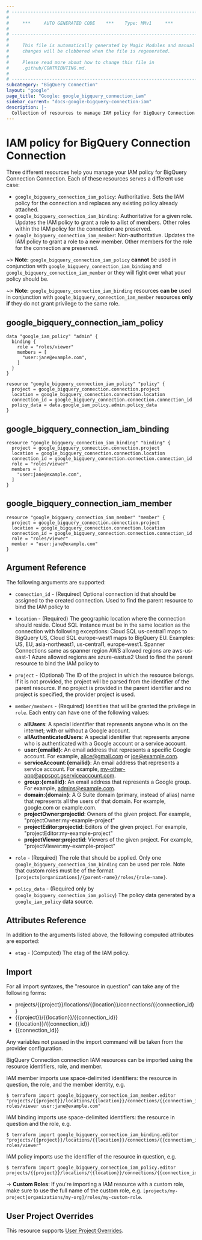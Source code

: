 ```yaml
---
# ----------------------------------------------------------------------------
#
#     ***     AUTO GENERATED CODE    ***    Type: MMv1     ***
#
# ----------------------------------------------------------------------------
#
#     This file is automatically generated by Magic Modules and manual
#     changes will be clobbered when the file is regenerated.
#
#     Please read more about how to change this file in
#     .github/CONTRIBUTING.md.
#
# ----------------------------------------------------------------------------
subcategory: "BigQuery Connection"
layout: "google"
page_title: "Google: google_bigquery_connection_iam"
sidebar_current: "docs-google-bigquery-connection-iam"
description: |-
  Collection of resources to manage IAM policy for BigQuery Connection Connection
---
```


# IAM policy for BigQuery Connection Connection
Three different resources help you manage your IAM policy for BigQuery Connection Connection. Each of these resources serves a different use case:

* `google_bigquery_connection_iam_policy`: Authoritative. Sets the IAM policy for the connection and replaces any existing policy already attached.
* `google_bigquery_connection_iam_binding`: Authoritative for a given role. Updates the IAM policy to grant a role to a list of members. Other roles within the IAM policy for the connection are preserved.
* `google_bigquery_connection_iam_member`: Non-authoritative. Updates the IAM policy to grant a role to a new member. Other members for the role for the connection are preserved.

~> **Note:** `google_bigquery_connection_iam_policy` **cannot** be used in conjunction with `google_bigquery_connection_iam_binding` and `google_bigquery_connection_iam_member` or they will fight over what your policy should be.

~> **Note:** `google_bigquery_connection_iam_binding` resources **can be** used in conjunction with `google_bigquery_connection_iam_member` resources **only if** they do not grant privilege to the same role.




## google\_bigquery\_connection\_iam\_policy

```hcl
data "google_iam_policy" "admin" {
  binding {
    role = "roles/viewer"
    members = [
      "user:jane@example.com",
    ]
  }
}

resource "google_bigquery_connection_iam_policy" "policy" {
  project = google_bigquery_connection.connection.project
  location = google_bigquery_connection.connection.location
  connection_id = google_bigquery_connection.connection.connection_id
  policy_data = data.google_iam_policy.admin.policy_data
}
```

## google\_bigquery\_connection\_iam\_binding

```hcl
resource "google_bigquery_connection_iam_binding" "binding" {
  project = google_bigquery_connection.connection.project
  location = google_bigquery_connection.connection.location
  connection_id = google_bigquery_connection.connection.connection_id
  role = "roles/viewer"
  members = [
    "user:jane@example.com",
  ]
}
```

## google\_bigquery\_connection\_iam\_member

```hcl
resource "google_bigquery_connection_iam_member" "member" {
  project = google_bigquery_connection.connection.project
  location = google_bigquery_connection.connection.location
  connection_id = google_bigquery_connection.connection.connection_id
  role = "roles/viewer"
  member = "user:jane@example.com"
}
```

## Argument Reference

The following arguments are supported:

* `connection_id` - (Required) Optional connection id that should be assigned to the created connection. 
 Used to find the parent resource to bind the IAM policy to
* `location` - (Required) The geographic location where the connection should reside.
Cloud SQL instance must be in the same location as the connection
with following exceptions: Cloud SQL us-central1 maps to BigQuery US, Cloud SQL europe-west1 maps to BigQuery EU.
Examples: US, EU, asia-northeast1, us-central1, europe-west1.
Spanner Connections same as spanner region
AWS allowed regions are aws-us-east-1
Azure allowed regions are azure-eastus2 Used to find the parent resource to bind the IAM policy to

* `project` - (Optional) The ID of the project in which the resource belongs.
    If it is not provided, the project will be parsed from the identifier of the parent resource. If no project is provided in the parent identifier and no project is specified, the provider project is used.

* `member/members` - (Required) Identities that will be granted the privilege in `role`.
  Each entry can have one of the following values:
  * **allUsers**: A special identifier that represents anyone who is on the internet; with or without a Google account.
  * **allAuthenticatedUsers**: A special identifier that represents anyone who is authenticated with a Google account or a service account.
  * **user:{emailid}**: An email address that represents a specific Google account. For example, alice@gmail.com or joe@example.com.
  * **serviceAccount:{emailid}**: An email address that represents a service account. For example, my-other-app@appspot.gserviceaccount.com.
  * **group:{emailid}**: An email address that represents a Google group. For example, admins@example.com.
  * **domain:{domain}**: A G Suite domain (primary, instead of alias) name that represents all the users of that domain. For example, google.com or example.com.
  * **projectOwner:projectid**: Owners of the given project. For example, "projectOwner:my-example-project"
  * **projectEditor:projectid**: Editors of the given project. For example, "projectEditor:my-example-project"
  * **projectViewer:projectid**: Viewers of the given project. For example, "projectViewer:my-example-project"

* `role` - (Required) The role that should be applied. Only one
    `google_bigquery_connection_iam_binding` can be used per role. Note that custom roles must be of the format
    `[projects|organizations]/{parent-name}/roles/{role-name}`.

* `policy_data` - (Required only by `google_bigquery_connection_iam_policy`) The policy data generated by
  a `google_iam_policy` data source.

## Attributes Reference

In addition to the arguments listed above, the following computed attributes are
exported:

* `etag` - (Computed) The etag of the IAM policy.

## Import

For all import syntaxes, the "resource in question" can take any of the following forms:

* projects/{{project}}/locations/{{location}}/connections/{{connection_id}}
* {{project}}/{{location}}/{{connection_id}}
* {{location}}/{{connection_id}}
* {{connection_id}}

Any variables not passed in the import command will be taken from the provider configuration.

BigQuery Connection connection IAM resources can be imported using the resource identifiers, role, and member.

IAM member imports use space-delimited identifiers: the resource in question, the role, and the member identity, e.g.
```
$ terraform import google_bigquery_connection_iam_member.editor "projects/{{project}}/locations/{{location}}/connections/{{connection_id}} roles/viewer user:jane@example.com"
```

IAM binding imports use space-delimited identifiers: the resource in question and the role, e.g.
```
$ terraform import google_bigquery_connection_iam_binding.editor "projects/{{project}}/locations/{{location}}/connections/{{connection_id}} roles/viewer"
```

IAM policy imports use the identifier of the resource in question, e.g.
```
$ terraform import google_bigquery_connection_iam_policy.editor projects/{{project}}/locations/{{location}}/connections/{{connection_id}}
```

-> **Custom Roles**: If you're importing a IAM resource with a custom role, make sure to use the
 full name of the custom role, e.g. `[projects/my-project|organizations/my-org]/roles/my-custom-role`.

## User Project Overrides

This resource supports [User Project Overrides](https://www.terraform.io/docs/providers/google/guides/provider_reference.html#user_project_override).
